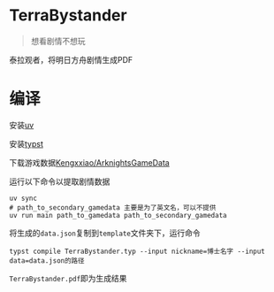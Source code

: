 # TerraBystander

> 想看剧情不想玩

泰拉观者，将明日方舟剧情生成PDF

# 编译

安装[uv](https://docs.astral.sh/uv/getting-started/installation/)

安装[typst](https://github.com/typst/typst/releases)

下载游戏数据[Kengxxiao/ArknightsGameData](https://github.com/Kengxxiao/ArknightsGameData)

运行以下命令以提取剧情数据

```shell
uv sync
# path_to_secondary_gamedata 主要是为了英文名，可以不提供
uv run main path_to_gamedata path_to_secondary_gamedata
```

将生成的`data.json`复制到`template`文件夹下，运行命令

```shell
typst compile TerraBystander.typ --input nickname=博士名字 --input data=data.json的路径
```

`TerraBystander.pdf`即为生成结果
